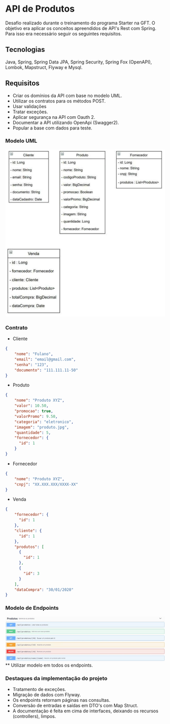 # API de Produtos

Desafio realizado durante o treinamento do programa Starter na GFT. O objetivo era aplicar os conceitos apreendidos de API's Rest com Spring. Para isso era necessário seguir os seguintes requisitos.

## Tecnologias

Java, Spring, Spring Data JPA, Spring Security, Spring Fox (OpenAPI), Lombok, Mapstruct, Flyway e Mysql.

## Requisitos

- Criar os domínios da API com base no modelo UML.
- Utilizar os contratos para os métodos POST.
- Usar validações
- Tratar exceções.
- Aplicar segurança na API com Oauth 2.
- Documentar a API utilizando OpenApi (Swagger2).
- Popular a base com dados para teste. 

### Modelo UML

![UML - Product API](https://raw.githubusercontent.com/rafaelfborges/docs-api/main/product-api/uml-product-api.png)

### Contrato

- Cliente
```json
{
    "nome": "Fulano",
    "email": "email@gmail.com",
    "senha": "123",
    "documento": "111.111.11-50"
}
```

- Produto
```json
{
    "nome": "Produto XYZ",
    "valor": 10.50,
    "promocao": true,
    "valorPromo": 9.50,
    "categoria": "eletronico",
    "imagem": "produto.jpg",
    "quantidade": 5,
    "fornecedor": {
      "id": 1
    }
}
```

- Fornecedor
```json
{
    "nome": "Produto XYZ",
    "cnpj": "XX.XXX.XXX/XXXX-XX"
}
```

- Venda
```json
{
    "fornecedor": {
      "id": 1
    },
    "cliente": {
      "id": 1
    },
    "produtos": [
      {
        "id": 1
      },
      {
        "id": 3
      }
    ],
    "dataCompra": "30/01/2020"
}
```

### Modelo de Endpoints

![Produtos](https://github.com/rafaelfborges/docs-api/blob/main/product-api/endpoint-products.png)
** Utilizar modelo em todos os endpoints.

### Destaques da implementação do projeto
- Tratamento de exceções.
- Migração de dados com Flyway.
- Os endpoints retornam páginas nas consultas.
- Conversão de entradas e saídas em DTO's com Map Struct.
- A documentação é feita em cima de interfaces, deixando os recursos (controllers), limpos.
